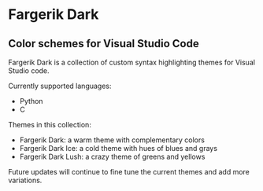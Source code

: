 # Fargerik Dark
## Color schemes for Visual Studio Code

Fargerik Dark is a collection of custom syntax highlighting themes for Visual Studio code.

Currently supported languages:
* Python
* C

Themes in this collection:
* Fargerik Dark: a warm theme with complementary colors
* Fargerik Dark Ice: a cold theme with hues of blues and grays
* Fargerik Dark Lush: a crazy theme of greens and yellows

Future updates will continue to fine tune the current themes and add more variations.